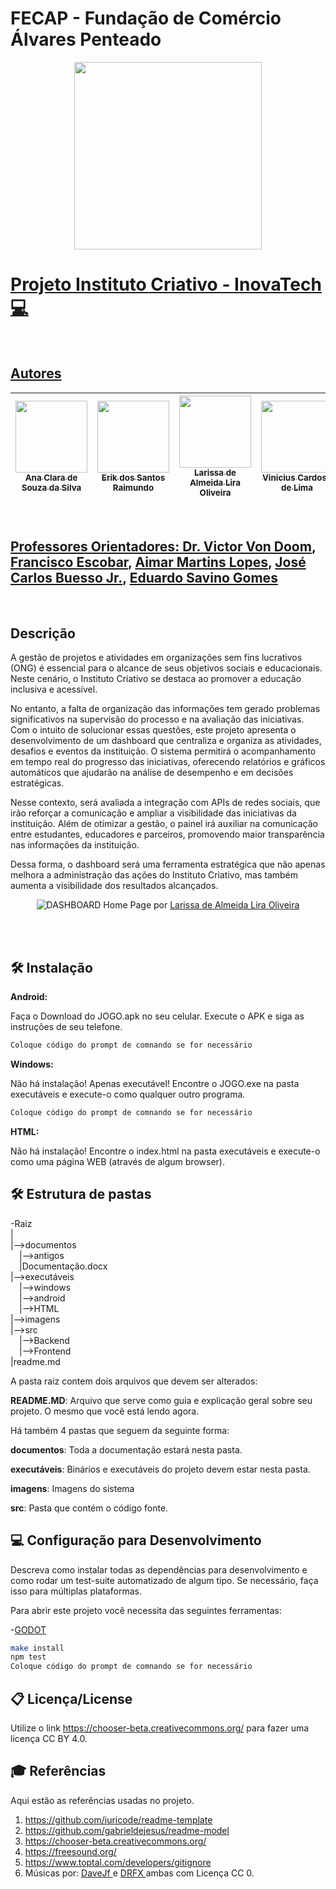 # FECAP - Fundação de Comércio Álvares Penteado

<div align="center">
<a href= "https://www.fecap.br/"><img src="https://github.com/user-attachments/assets/1005b6fc-f774-427a-b0df-debb63502053" width="300px" />
</div>

# Projeto Instituto Criativo - InovaTech :computer: 

<br>

## Autores

| [<img loading="lazy" src="https://github.com/user-attachments/assets/19285225-5bb9-4c48-84f8-879d5dfd3000" width=115><br><sub>Ana Clara de Souza da Silva</sub>](https://www.linkedin.com/in/ana-c-de-souza-2b640922a/) |  [<img loading="lazy" src="https://github.com/user-attachments/assets/289e7c15-cdde-401f-bd83-5ae6916f437c" width=115><br><sub>Erik dos Santos Raimundo</sub>](https://www.linkedin.com/in/erik-raimundo-5811762b8/) |  [<img loading="lazy" src="https://github.com/user-attachments/assets/d6890331-0775-4b66-971a-48ebdcf3ce38" width=115><br><sub>Larissa de Almeida Lira Oliveira</sub>](https://www.linkedin.com/in/larissa-de-almeida?utm_source=share&utm_campaign=share_via&utm_content=profile&utm_medium=android_app) |  [<img loading="lazy" src="https://github.com/user-attachments/assets/42e9e7a8-7fce-498f-a739-6acc8d57e818" width=115><br><sub>Vinicius Cardoso de Lima</sub>](https://www.linkedin.com/in/vinicius-cardoso-de-lima-a9a918227/) |  
| :---: | :---: | :---: | --- | 

<br>

## Professores Orientadores: <a href="https://www.linkedin.com/in/victorbarq/">Dr. Victor Von Doom</a>, <a href="https://www.linkedin.com/in/francisco-escobar/">Francisco Escobar</a>, <a href="https://www.linkedin.com/in/aimarlopes/">Aimar Martins Lopes</a>, <a href="https://www.linkedin.com/in/jbuesso/">José Carlos Buesso Jr.</a>, <a href="https://www.linkedin.com/in/eduardo-savino-gomes-77833a10/">Eduardo Savino Gomes</a>

<br>

## Descrição

<p> A gestão de projetos e atividades em organizações sem fins lucrativos (ONG) é essencial para o alcance de seus objetivos sociais e educacionais. Neste cenário, o Instituto Criativo se destaca ao promover a educação inclusiva e acessível.
  
  No entanto, a falta de organização das informações tem gerado problemas significativos na supervisão do processo e na avaliação das iniciativas. Com o intuito de solucionar essas questões, este projeto apresenta o desenvolvimento de um dashboard que centraliza e organiza as atividades, desafios e eventos da instituição. O sistema permitirá o acompanhamento em tempo real do progresso das iniciativas, oferecendo relatórios e gráficos automáticos que ajudarão na análise de desempenho e em decisões estratégicas. 
  
  Nesse contexto, será avaliada a integração com APIs de redes sociais, que irão reforçar a comunicação e ampliar a visibilidade das iniciativas da instituição. Além de otimizar a gestão, o painel irá auxiliar na comunicação entre estudantes, educadores e parceiros, promovendo maior transparência nas informações da instituição. 
  
  Dessa forma, o dashboard será uma ferramenta estratégica que não apenas melhora a administração das ações do Instituto Criativo, mas também aumenta a visibilidade dos resultados alcançados.  
</p>

<p align="center">
<img src="https://github.com/user-attachments/assets/aed2fa55-279e-4d38-8603-7a41af54f551" alt="DASHBOARD" border="0" id="dashboard">
  Home Page por <a href="https://www.linkedin.com/in/larissa-de-almeida?utm_source=share&utm_campaign=share_via&utm_content=profile&utm_medium=android_app">Larissa de Almeida Lira Oliveira</a> 
</p>

<br><br>

## 🛠 Instalação

<b>Android:</b>

Faça o Download do JOGO.apk no seu celular.
Execute o APK e siga as instruções de seu telefone.

```sh
Coloque código do prompt de comnando se for necessário
```

<b>Windows:</b>

Não há instalação! Apenas executável!
Encontre o JOGO.exe na pasta executáveis e execute-o como qualquer outro programa.

```sh
Coloque código do prompt de comnando se for necessário
```

<b>HTML:</b>

Não há instalação!
Encontre o index.html na pasta executáveis e execute-o como uma página WEB (através de algum browser).


## 🛠 Estrutura de pastas

-Raiz<br>
|<br>
|-->documentos<br>
  &emsp;|-->antigos<br>
  &emsp;|Documentação.docx<br>
|-->executáveis<br>
  &emsp;|-->windows<br>
  &emsp;|-->android<br>
  &emsp;|-->HTML<br>
|-->imagens<br>
|-->src<br>
  &emsp;|-->Backend<br>
  &emsp;|-->Frontend<br>
|readme.md<br>

A pasta raiz contem dois arquivos que devem ser alterados:

<b>README.MD</b>: Arquivo que serve como guia e explicação geral sobre seu projeto. O mesmo que você está lendo agora.

Há também 4 pastas que seguem da seguinte forma:

<b>documentos</b>: Toda a documentação estará nesta pasta.

<b>executáveis</b>: Binários e executáveis do projeto devem estar nesta pasta.

<b>imagens</b>: Imagens do sistema

<b>src</b>: Pasta que contém o código fonte.


## 💻 Configuração para Desenvolvimento

Descreva como instalar todas as dependências para desenvolvimento e como rodar um test-suite automatizado de algum tipo. Se necessário, faça isso para múltiplas plataformas.

Para abrir este projeto você necessita das seguintes ferramentas:

-<a href="https://godotengine.org/download">GODOT</a>

```sh
make install
npm test
Coloque código do prompt de comnando se for necessário
```

## 📋 Licença/License
Utilize o link <https://chooser-beta.creativecommons.org/> para fazer uma licença CC BY 4.0.

## 🎓 Referências

Aqui estão as referências usadas no projeto.

1. <https://github.com/iuricode/readme-template>
2. <https://github.com/gabrieldejesus/readme-model>
3. <https://chooser-beta.creativecommons.org/>
4. <https://freesound.org/>
5. <https://www.toptal.com/developers/gitignore>
6. Músicas por: <a href="https://freesound.org/people/DaveJf/sounds/616544/"> DaveJf </a> e <a href="https://freesound.org/people/DRFX/sounds/338986/"> DRFX </a> ambas com Licença CC 0.
